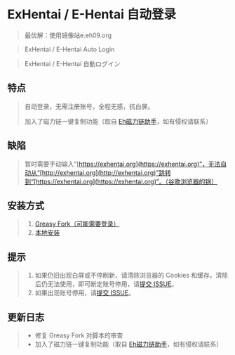 # ExHentai / E-Hentai 自动登录


> 最优解：使用镜像站e.eh09.org

> ExHentai / E-Hentai Auto Login

> ExHentai / E-Hentai 自動ログイン


## 特点
> 自动登录，无需注册账号，全程无感，抗白屏。
>
> 加入了磁力链一键复制功能（取自 [Eh磁力链助手](https://gist.github.com/xioxin/588cfcbc9d4a50e797c1cacb0a620a03)，如有侵权请联系）

## 缺陷
> 暂时需要手动输入“[https://exhentai.org](https://exhentai.org)”，无法自动从“[http://exhentai.org](http://exhentai.org)”跳转到“[https://exhentai.org](https://exhentai.org)”。（谷歌浏览器的锅）

## 安装方式
> 1. [Greasy Fork（可能需要登录）](https://greasyfork.org/zh-CN/scripts/395739-exhentai-e-hentai-%E8%87%AA%E5%8A%A8%E7%99%BB%E5%BD%95)
> 2. [本地安装](https://github.com/voltachan/exhentai/raw/master/ExHentai.user.js/ExHentai.user.js)

## 提示
> 1. 如果仍旧出现白屏或不停刷新，请清除浏览器的 Cookies 和缓存。清除后仍无法使用，即可断定账号停用，请[提交 ISSUE](https://github.com/voltachan/exhentai/issues/new)。
> 2. 如果出现账号停用，请[提交 ISSUE](https://github.com/voltachan/exhentai/issues/new)。

## 更新日志
> * 修复 Greasy Fork 对脚本的审查
> * 加入了磁力链一键复制功能（取自 [Eh磁力链助手](https://gist.github.com/xioxin/588cfcbc9d4a50e797c1cacb0a620a03)，如有侵权请联系）
